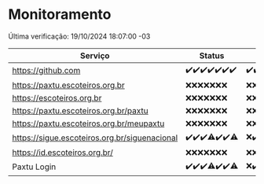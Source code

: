 # Monitoramento

Última verificação: 19/10/2024 18:07:00 -03

|Serviço|Status|Últimas 24h|
|---|---|---|
|https://github.com|<span title="2024-10-12: OK=23">✔️</span><span title="2024-10-13: OK=23">✔️</span><span title="2024-10-14: OK=23">✔️</span><span title="2024-10-15: OK=23">✔️</span><span title="2024-10-16: OK=23">✔️</span><span title="2024-10-17: OK=23">✔️</span><span title="2024-10-18: OK=20">✔️</span>|<span title="18/10/2024 18:07:00 -03 : 200">✔️</span><span title="18/10/2024 19:07:00 -03 : 200">✔️</span><span title="18/10/2024 20:07:00 -03 : 200">✔️</span><span title="18/10/2024 21:39:00 -03 : 200">✔️</span><span title="18/10/2024 23:09:00 -03 : 200">✔️</span><span title="19/10/2024 00:13:00 -03 : 200">✔️</span><span title="19/10/2024 01:10:00 -03 : 200">✔️</span><span title="19/10/2024 02:07:00 -03 : 200">✔️</span><span title="19/10/2024 03:10:00 -03 : 200">✔️</span><span title="19/10/2024 04:08:00 -03 : 200">✔️</span><span title="19/10/2024 05:09:00 -03 : 200">✔️</span><span title="19/10/2024 06:07:00 -03 : 200">✔️</span><span title="19/10/2024 07:07:00 -03 : 200">✔️</span><span title="19/10/2024 08:06:00 -03 : 200">✔️</span><span title="19/10/2024 09:13:00 -03 : 200">✔️</span><span title="19/10/2024 10:13:00 -03 : 200">✔️</span><span title="19/10/2024 11:06:00 -03 : 200">✔️</span><span title="19/10/2024 12:07:00 -03 : 200">✔️</span><span title="19/10/2024 13:08:00 -03 : 200">✔️</span><span title="19/10/2024 14:07:00 -03 : 200">✔️</span><span title="19/10/2024 15:09:00 -03 : 200">✔️</span><span title="19/10/2024 16:06:00 -03 : 200">✔️</span><span title="19/10/2024 17:07:00 -03 : 200">✔️</span><span title="19/10/2024 18:07:00 -03 : 200">✔️</span>|
|https://paxtu.escoteiros.org.br|<span title="2024-10-12: Falhas=23">❌</span><span title="2024-10-13: Falhas=23">❌</span><span title="2024-10-14: Falhas=23">❌</span><span title="2024-10-15: Falhas=23">❌</span><span title="2024-10-16: Falhas=23">❌</span><span title="2024-10-17: Falhas=23">❌</span><span title="2024-10-18: Falhas=20">❌</span>|<span title="18/10/2024 18:07:00 -03 : 403">❌</span><span title="18/10/2024 19:07:00 -03 : 403">❌</span><span title="18/10/2024 20:07:00 -03 : 403">❌</span><span title="18/10/2024 21:39:00 -03 : 403">❌</span><span title="18/10/2024 23:09:00 -03 : 403">❌</span><span title="19/10/2024 00:13:00 -03 : 403">❌</span><span title="19/10/2024 01:10:00 -03 : 403">❌</span><span title="19/10/2024 02:07:00 -03 : 403">❌</span><span title="19/10/2024 03:10:00 -03 : 403">❌</span><span title="19/10/2024 04:08:00 -03 : 403">❌</span><span title="19/10/2024 05:09:00 -03 : 403">❌</span><span title="19/10/2024 06:07:00 -03 : 403">❌</span><span title="19/10/2024 07:07:00 -03 : 403">❌</span><span title="19/10/2024 08:06:00 -03 : 403">❌</span><span title="19/10/2024 09:13:00 -03 : 403">❌</span><span title="19/10/2024 10:13:00 -03 : 403">❌</span><span title="19/10/2024 11:06:00 -03 : 403">❌</span><span title="19/10/2024 12:07:00 -03 : 403">❌</span><span title="19/10/2024 13:08:00 -03 : 403">❌</span><span title="19/10/2024 14:07:00 -03 : 403">❌</span><span title="19/10/2024 15:09:00 -03 : 403">❌</span><span title="19/10/2024 16:06:00 -03 : 403">❌</span><span title="19/10/2024 17:07:00 -03 : 403">❌</span><span title="19/10/2024 18:07:00 -03 : 403">❌</span>|
|https://escoteiros.org.br|<span title="2024-10-12: Falhas=23">❌</span><span title="2024-10-13: Falhas=23">❌</span><span title="2024-10-14: Falhas=23">❌</span><span title="2024-10-15: Falhas=23">❌</span><span title="2024-10-16: Falhas=23">❌</span><span title="2024-10-17: Falhas=23">❌</span><span title="2024-10-18: Falhas=20">❌</span>|<span title="18/10/2024 18:07:00 -03 : 403">❌</span><span title="18/10/2024 19:07:00 -03 : 403">❌</span><span title="18/10/2024 20:07:00 -03 : 403">❌</span><span title="18/10/2024 21:39:00 -03 : 403">❌</span><span title="18/10/2024 23:09:00 -03 : 403">❌</span><span title="19/10/2024 00:13:00 -03 : 403">❌</span><span title="19/10/2024 01:10:00 -03 : 403">❌</span><span title="19/10/2024 02:07:00 -03 : 403">❌</span><span title="19/10/2024 03:10:00 -03 : 403">❌</span><span title="19/10/2024 04:08:00 -03 : 403">❌</span><span title="19/10/2024 05:09:00 -03 : 403">❌</span><span title="19/10/2024 06:07:00 -03 : 403">❌</span><span title="19/10/2024 07:07:00 -03 : 403">❌</span><span title="19/10/2024 08:06:00 -03 : 403">❌</span><span title="19/10/2024 09:13:00 -03 : 403">❌</span><span title="19/10/2024 10:13:00 -03 : 403">❌</span><span title="19/10/2024 11:06:00 -03 : 403">❌</span><span title="19/10/2024 12:07:00 -03 : 403">❌</span><span title="19/10/2024 13:08:00 -03 : 403">❌</span><span title="19/10/2024 14:07:00 -03 : 403">❌</span><span title="19/10/2024 15:09:00 -03 : 403">❌</span><span title="19/10/2024 16:06:00 -03 : 403">❌</span><span title="19/10/2024 17:07:00 -03 : 403">❌</span><span title="19/10/2024 18:07:00 -03 : 403">❌</span>|
|https://paxtu.escoteiros.org.br/paxtu|<span title="2024-10-12: Falhas=23">❌</span><span title="2024-10-13: Falhas=23">❌</span><span title="2024-10-14: Falhas=23">❌</span><span title="2024-10-15: Falhas=23">❌</span><span title="2024-10-16: Falhas=23">❌</span><span title="2024-10-17: Falhas=23">❌</span><span title="2024-10-18: Falhas=20">❌</span>|<span title="18/10/2024 18:07:00 -03 : 403">❌</span><span title="18/10/2024 19:07:00 -03 : 403">❌</span><span title="18/10/2024 20:07:00 -03 : 403">❌</span><span title="18/10/2024 21:39:00 -03 : 403">❌</span><span title="18/10/2024 23:09:00 -03 : 403">❌</span><span title="19/10/2024 00:13:00 -03 : 403">❌</span><span title="19/10/2024 01:10:00 -03 : 403">❌</span><span title="19/10/2024 02:07:00 -03 : 403">❌</span><span title="19/10/2024 03:10:00 -03 : 403">❌</span><span title="19/10/2024 04:08:00 -03 : 403">❌</span><span title="19/10/2024 05:09:00 -03 : 403">❌</span><span title="19/10/2024 06:07:00 -03 : 403">❌</span><span title="19/10/2024 07:07:00 -03 : 403">❌</span><span title="19/10/2024 08:06:00 -03 : 403">❌</span><span title="19/10/2024 09:13:00 -03 : 403">❌</span><span title="19/10/2024 10:13:00 -03 : 403">❌</span><span title="19/10/2024 11:06:00 -03 : 403">❌</span><span title="19/10/2024 12:07:00 -03 : 403">❌</span><span title="19/10/2024 13:08:00 -03 : 403">❌</span><span title="19/10/2024 14:07:00 -03 : 403">❌</span><span title="19/10/2024 15:09:00 -03 : 403">❌</span><span title="19/10/2024 16:06:00 -03 : 403">❌</span><span title="19/10/2024 17:07:00 -03 : 403">❌</span><span title="19/10/2024 18:07:00 -03 : 403">❌</span>|
|https://paxtu.escoteiros.org.br/meupaxtu|<span title="2024-10-12: Falhas=23">❌</span><span title="2024-10-13: Falhas=23">❌</span><span title="2024-10-14: Falhas=23">❌</span><span title="2024-10-15: Falhas=23">❌</span><span title="2024-10-16: Falhas=23">❌</span><span title="2024-10-17: Falhas=23">❌</span><span title="2024-10-18: Falhas=20">❌</span>|<span title="18/10/2024 18:07:00 -03 : 403">❌</span><span title="18/10/2024 19:07:00 -03 : 403">❌</span><span title="18/10/2024 20:07:00 -03 : 403">❌</span><span title="18/10/2024 21:39:00 -03 : 403">❌</span><span title="18/10/2024 23:09:00 -03 : 403">❌</span><span title="19/10/2024 00:13:00 -03 : 403">❌</span><span title="19/10/2024 01:10:00 -03 : 403">❌</span><span title="19/10/2024 02:07:00 -03 : 403">❌</span><span title="19/10/2024 03:10:00 -03 : 403">❌</span><span title="19/10/2024 04:08:00 -03 : 403">❌</span><span title="19/10/2024 05:09:00 -03 : 403">❌</span><span title="19/10/2024 06:07:00 -03 : 403">❌</span><span title="19/10/2024 07:07:00 -03 : 403">❌</span><span title="19/10/2024 08:06:00 -03 : 403">❌</span><span title="19/10/2024 09:13:00 -03 : 403">❌</span><span title="19/10/2024 10:13:00 -03 : 403">❌</span><span title="19/10/2024 11:06:00 -03 : 403">❌</span><span title="19/10/2024 12:07:00 -03 : 403">❌</span><span title="19/10/2024 13:08:00 -03 : 403">❌</span><span title="19/10/2024 14:07:00 -03 : 403">❌</span><span title="19/10/2024 15:09:00 -03 : 403">❌</span><span title="19/10/2024 16:06:00 -03 : 403">❌</span><span title="19/10/2024 17:07:00 -03 : 403">❌</span><span title="19/10/2024 18:07:00 -03 : 403">❌</span>|
|https://sigue.escoteiros.org.br/siguenacional|<span title="2024-10-12: OK=23">✔️</span><span title="2024-10-13: OK=23">✔️</span><span title="2024-10-14: OK=23">✔️</span><span title="2024-10-15: OK=21, Falhas=2">⚠️</span><span title="2024-10-16: OK=23">✔️</span><span title="2024-10-17: OK=23">✔️</span><span title="2024-10-18: OK=16, Falhas=4">⚠️</span>|<span title="18/10/2024 18:07:00 -03 : 0">❌</span><span title="18/10/2024 19:07:00 -03 : 200">✔️</span><span title="18/10/2024 20:07:00 -03 : 200">✔️</span><span title="18/10/2024 21:39:00 -03 : 200">✔️</span><span title="18/10/2024 23:09:00 -03 : 200">✔️</span><span title="19/10/2024 00:13:00 -03 : 200">✔️</span><span title="19/10/2024 01:10:00 -03 : 200">✔️</span><span title="19/10/2024 02:07:00 -03 : 200">✔️</span><span title="19/10/2024 03:10:00 -03 : 200">✔️</span><span title="19/10/2024 04:08:00 -03 : 200">✔️</span><span title="19/10/2024 05:09:00 -03 : 200">✔️</span><span title="19/10/2024 06:07:00 -03 : 200">✔️</span><span title="19/10/2024 07:07:00 -03 : 200">✔️</span><span title="19/10/2024 08:06:00 -03 : 200">✔️</span><span title="19/10/2024 09:13:00 -03 : 200">✔️</span><span title="19/10/2024 10:13:00 -03 : 200">✔️</span><span title="19/10/2024 11:06:00 -03 : 200">✔️</span><span title="19/10/2024 12:07:00 -03 : 200">✔️</span><span title="19/10/2024 13:08:00 -03 : 200">✔️</span><span title="19/10/2024 14:07:00 -03 : 200">✔️</span><span title="19/10/2024 15:09:00 -03 : 200">✔️</span><span title="19/10/2024 16:06:00 -03 : 200">✔️</span><span title="19/10/2024 17:07:00 -03 : 200">✔️</span><span title="19/10/2024 18:07:00 -03 : 200">✔️</span>|
|https://id.escoteiros.org.br/|<span title="2024-10-12: Falhas=23">❌</span><span title="2024-10-13: Falhas=23">❌</span><span title="2024-10-14: Falhas=23">❌</span><span title="2024-10-15: Falhas=23">❌</span><span title="2024-10-16: Falhas=23">❌</span><span title="2024-10-17: Falhas=23">❌</span><span title="2024-10-18: Falhas=20">❌</span>|<span title="18/10/2024 18:07:00 -03 : 403">❌</span><span title="18/10/2024 19:07:00 -03 : 403">❌</span><span title="18/10/2024 20:07:00 -03 : 403">❌</span><span title="18/10/2024 21:39:00 -03 : 403">❌</span><span title="18/10/2024 23:09:00 -03 : 403">❌</span><span title="19/10/2024 00:13:00 -03 : 403">❌</span><span title="19/10/2024 01:10:00 -03 : 403">❌</span><span title="19/10/2024 02:07:00 -03 : 403">❌</span><span title="19/10/2024 03:10:00 -03 : 403">❌</span><span title="19/10/2024 04:08:00 -03 : 403">❌</span><span title="19/10/2024 05:09:00 -03 : 403">❌</span><span title="19/10/2024 06:07:00 -03 : 403">❌</span><span title="19/10/2024 07:07:00 -03 : 403">❌</span><span title="19/10/2024 08:06:00 -03 : 403">❌</span><span title="19/10/2024 09:13:00 -03 : 403">❌</span><span title="19/10/2024 10:13:00 -03 : 403">❌</span><span title="19/10/2024 11:07:00 -03 : 403">❌</span><span title="19/10/2024 12:07:00 -03 : 403">❌</span><span title="19/10/2024 13:08:00 -03 : 403">❌</span><span title="19/10/2024 14:07:00 -03 : 403">❌</span><span title="19/10/2024 15:09:00 -03 : 403">❌</span><span title="19/10/2024 16:06:00 -03 : 403">❌</span><span title="19/10/2024 17:07:00 -03 : 403">❌</span><span title="19/10/2024 18:07:00 -03 : 403">❌</span>|
|Paxtu Login|<span title="2024-10-12: OK=23">✔️</span><span title="2024-10-13: OK=23">✔️</span><span title="2024-10-14: OK=23">✔️</span><span title="2024-10-15: OK=22, Falhas=1">⚠️</span><span title="2024-10-16: OK=23">✔️</span><span title="2024-10-17: OK=23">✔️</span><span title="2024-10-18: OK=19, Falhas=1">⚠️</span>|<span title="18/10/2024 18:07:00 -03 : 504">❌</span><span title="18/10/2024 19:07:00 -03 : 200">✔️</span><span title="18/10/2024 20:07:00 -03 : 200">✔️</span><span title="18/10/2024 21:39:00 -03 : 200">✔️</span><span title="18/10/2024 23:09:00 -03 : 200">✔️</span><span title="19/10/2024 00:13:00 -03 : 200">✔️</span><span title="19/10/2024 01:10:00 -03 : 200">✔️</span><span title="19/10/2024 02:07:00 -03 : 200">✔️</span><span title="19/10/2024 03:10:00 -03 : 200">✔️</span><span title="19/10/2024 04:08:00 -03 : 200">✔️</span><span title="19/10/2024 05:09:00 -03 : 200">✔️</span><span title="19/10/2024 06:07:00 -03 : 200">✔️</span><span title="19/10/2024 07:07:00 -03 : 200">✔️</span><span title="19/10/2024 08:06:00 -03 : 200">✔️</span><span title="19/10/2024 09:13:00 -03 : 200">✔️</span><span title="19/10/2024 10:13:00 -03 : 200">✔️</span><span title="19/10/2024 11:07:00 -03 : 200">✔️</span><span title="19/10/2024 12:07:00 -03 : 200">✔️</span><span title="19/10/2024 13:08:00 -03 : 200">✔️</span><span title="19/10/2024 14:07:00 -03 : 200">✔️</span><span title="19/10/2024 15:09:00 -03 : 200">✔️</span><span title="19/10/2024 16:06:00 -03 : 200">✔️</span><span title="19/10/2024 17:07:00 -03 : 200">✔️</span><span title="19/10/2024 18:07:00 -03 : 200">✔️</span>|
